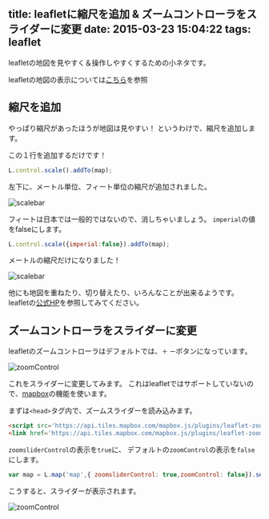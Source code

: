 title: leafletに縮尺を追加 & ズームコントローラをスライダーに変更
date: 2015-03-23 15:04:22
tags: leaflet
---

leafletの地図を見やすく＆操作しやすくするための小ネタです。

<!-- more -->

leafletの地図の表示については[こちら](http://www.jurigis.me/2015/03/22/output-geojson-using-the-leaflet/)を参照

## 縮尺を追加

やっぱり縮尺があったほうが地図は見やすい！
というわけで、縮尺を追加します。

この１行を追加するだけです！

```javascript
L.control.scale().addTo(map);
```
左下に、メートル単位、フィート単位の縮尺が追加されました。

![scalebar](leaflet_1.png)

フィートは日本では一般的ではないので、消しちゃいましょう。
`imperial`の値をfalseにします。

```javascript
L.control.scale({imperial:false}).addTo(map);
```

メートルの縮尺だけになりました！

![scalebar](leaflet_2.png)

他にも地図を重ねたり、切り替えたり、いろんなことが出来るようです。
leafletの[公式HP](http://leafletjs.com/reference.html)を参照してみてください。

## ズームコントローラをスライダーに変更

leafletのズームコントローラはデフォルトでは、`＋` `ー`ボタンになっています。

![zoomControl](leaflet_3.png)

これをスライダーに変更してみます。
これはleafletではサポートしていないので、[mapbox](https://www.mapbox.com/)の機能を使います。

まずは`<head>`タグ内で、ズームスライダーを読み込みます。

```html
<script src='https://api.tiles.mapbox.com/mapbox.js/plugins/leaflet-zoomslider/v0.7.0/L.Control.Zoomslider.js'></script>
<link href='https://api.tiles.mapbox.com/mapbox.js/plugins/leaflet-zoomslider/v0.7.0/L.Control.Zoomslider.css' rel='stylesheet' />
```
`zoomsliderControl`の表示を`true`に、
デフォルトの`zoomControl`の表示を`false`にします。

```javascript
var map = L.map('map',{ zoomsliderControl: true,zoomControl: false}).setView([35.65863174　, 139.74542422], 14);
```

こうすると、スライダーが表示されます。

![zoomControl](leaflet_4.png)




